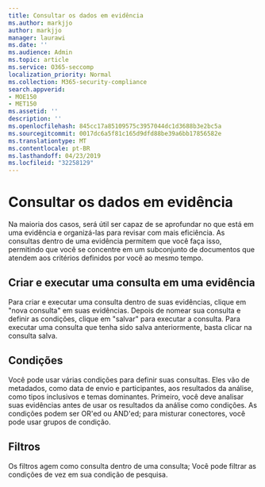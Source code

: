 ```yaml
---
title: Consultar os dados em evidência
ms.author: markjjo
author: markjjo
manager: laurawi
ms.date: ''
ms.audience: Admin
ms.topic: article
ms.service: O365-seccomp
localization_priority: Normal
ms.collection: M365-security-compliance
search.appverid:
- MOE150
- MET150
ms.assetid: ''
description: ''
ms.openlocfilehash: 845cc17a85109575c3957044dc1d3688b3e2bc5a
ms.sourcegitcommit: 0017dc6a5f81c165d9dfd88be39a6bb17856582e
ms.translationtype: MT
ms.contentlocale: pt-BR
ms.lasthandoff: 04/23/2019
ms.locfileid: "32258129"
---
```

# <a name="query-the-data-in-evidence"></a>Consultar os dados em evidência

Na maioria dos casos, será útil ser capaz de se aprofundar no que está em uma evidência e organizá-las para revisar com mais eficiência. As consultas dentro de uma evidência permitem que você faça isso, permitindo que você se concentre em um subconjunto de documentos que atendem aos critérios definidos por você ao mesmo tempo.

## <a name="creating-and-running-a-query-within-a-evidence"></a>Criar e executar uma consulta em uma evidência

Para criar e executar uma consulta dentro de suas evidências, clique em "nova consulta" em suas evidências. Depois de nomear sua consulta e definir as condições, clique em "salvar" para executar a consulta. Para executar uma consulta que tenha sido salva anteriormente, basta clicar na consulta salva.

## <a name="conditions"></a>Condições

Você pode usar várias condições para definir suas consultas. Eles vão de metadados, como data de envio e participantes, aos resultados da análise, como tipos inclusivos e temas dominantes. Primeiro, você deve analisar suas evidências antes de usar os resultados da análise como condições. As condições podem ser OR'ed ou AND'ed; para misturar conectores, você pode usar grupos de condição.

## <a name="filters"></a>Filtros
Os filtros agem como consulta dentro de uma consulta; Você pode filtrar as condições de vez em sua condição de pesquisa.


